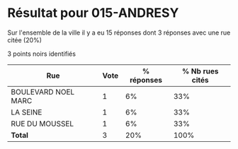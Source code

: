 # Résultat pour 015-ANDRESY

Sur l'ensemble de la ville il y a eu 15 réponses dont 3 réponses avec une rue citée (20%)

3 points noirs identifiés

| Rue | Vote | % réponses | % Nb rues cités|
|-----|------|------------|----------------|
| BOULEVARD NOEL MARC | 1 | 6% | 33%|
| LA SEINE | 1 | 6% | 33%|
| RUE DU MOUSSEL | 1 | 6% | 33%|
| **Total** | 3 | 20% | 100%|

